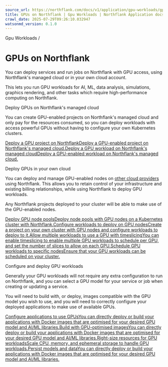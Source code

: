 ```yaml
---
source_url: https://northflank.com/docs/v1/application/gpu-workloads/gpus-on-northflank
title: GPUs on Northflank | Gpu Workloads | Northflank Application docs
crawl_date: 2025-07-29T09:26:10.032947
watsonmd_version: 0.1.0
---
```


Gpu Workloads / 

# GPUs on Northflank

You can deploy services and run jobs on Northflank with GPU access, using Northflank's managed cloud or in your own cloud account.

This lets you run GPU workloads for AI, ML, data analysis, simulations, graphics rendering, and other tasks which require high-performance computing on Northflank.

Deploy GPUs on Northflank's managed cloud

You can create GPU-enabled projects on Northflank's managed cloud and only pay for the resources consumed, so you can deploy workloads with access powerful GPUs without having to configure your own Kubernetes clusters.

[Deploy a GPU project on NorthflankDeploy a GPU-enabled project on Northflank's managed cloud.](/docs/v1/application/gpu-workloads/deploy-gpus-on-northflank-cloud#deploy-a-gpu-enabled-project)[Deploy a GPU workload on Northflank's managed cloudDeploy a GPU-enabled workload on Northflank's managed cloud.](/docs/v1/application/gpu-workloads/deploy-gpus-on-northflank-cloud#deploy-a-gpu-workload-on-northflank)

Deploy GPUs in your own cloud

You can deploy and manage GPU-enabled nodes on [other cloud providers](../bring-your-own-cloud/use-other-cloud-providers-with-northflank) using Northflank. This allows you to retain control of your infrastructure and existing billing relationships, while using Northflank to deploy GPU workloads.

Any Northflank projects deployed to your cluster will be able to make use of the GPU-enabled nodes.

[Deploy GPU node poolsDeploy node pools with GPU nodes on a Kubernetes cluster with Northflank.](/docs/v1/application/gpu-workloads/deploy-gpus-in-your-own-cloud#deploy-a-cluster-and-a-gpu-node-pool)[Configure workloads to deploy on GPU nodesCreate a project on your own cluster with GPU nodes and configure workloads to deploy to it.](/docs/v1/application/gpu-workloads/deploy-gpus-in-your-own-cloud#configure-workloads-to-deploy-on-gpu-nodes)[Allow multiple workloads to use a GPU with timeslicingYou can enable timeslicing to enable multiple GPU workloads to schedule per GPU, and set the number of slices to allow on each GPU.](/docs/v1/application/gpu-workloads/deploy-gpus-in-your-own-cloud#allow-multiple-workloads-to-use-a-gpu-with-timeslicing)[Schedule GPU workloads to specific nodesEnsure that your GPU workloads can be scheduled on your cluster.](/docs/v1/application/gpu-workloads/deploy-gpus-in-your-own-cloud#gpu-workload-scheduling)

Configure and deploy GPU workloads

Generally your GPU workloads will not require any extra configuration to run on Northflank, and you can select a GPU model for your service or job when creating or updating a service.

You will need to build with, or deploy, images compatible with the GPU model you wish to use, and you will need to correctly configure your deployed applications to make use of available GPUs.

[Configure applications to use GPUsYou can directly deploy or build your applications with Docker images that are optimised for your desired GPU model and AI/ML libraries.](/docs/v1/application/gpu-workloads/configure-and-optimise-workloads-for-gpus#configure-applications-to-use-gpus)[Build with GPU-optimised imagesYou can directly deploy or build your applications with Docker images that are optimised for your desired GPU model and AI/ML libraries.](/docs/v1/application/gpu-workloads/configure-and-optimise-workloads-for-gpus#build-with-gpu-optimised-images)[Right-size resources for GPU workloadsScale CPU, memory, and ephemeral storage to handle GPU workloads.](/docs/v1/application/gpu-workloads/configure-and-optimise-workloads-for-gpus#right-size-resources)[Persist models and dataYou can directly deploy or build your applications with Docker images that are optimised for your desired GPU model and AI/ML libraries.](/docs/v1/application/gpu-workloads/configure-and-optimise-workloads-for-gpus#persist-models-and-training-data)